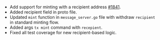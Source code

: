 * Add support for minting with a recipient address [#1841](https://github.com/provenance-io/provenance/issues/1841).
* Added recipient field in proto file.
* Updated `mint` function in `message_server.go` file with withdraw `recipient` in standard minting flow.
* Added args `tx mint` command with `recepient`.
* Fixed all test coverage for new recipient-based logic.